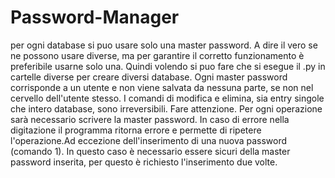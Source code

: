 # Password-Manager
per ogni database si puo usare solo una master password. A dire il vero se ne possono usare diverse, ma per garantire il corretto funzionamento è preferibile usarne solo una. Quindi volendo si puo fare che si esegue il .py in cartelle diverse per creare diversi database. Ogni master password corrisponde a un utente e non viene salvata da nessuna parte, se non nel cervello dell'utente stesso. I comandi di modifica e elimina, sia entry singole che intero database, sono irreversibili. Fare attenzione. Per ogni operazione sarà necessario scrivere la master password. In caso di errore nella digitazione il programma ritorna errore e permette di ripetere l'operazione.Ad eccezione dell'inserimento di una nuova password (comando 1). In questo caso è necessario essere sicuri della master password inserita, per questo è richiesto l'inserimento due volte.


